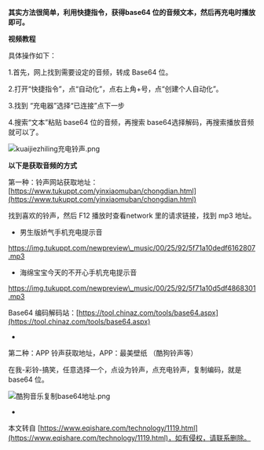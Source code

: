**其实方法很简单，利用快捷指令，获得base64 位的音频文本，然后再充电时播放即可。**

 **视频教程**

具体操作如下：

1.首先，网上找到需要设定的音频，转成 Base64 位。

2.打开“快捷指令”，点“自动化”，点右上角+号，点“创建个人自动化”。

3.找到 “充电器”选择“已连接”点下一步

4.搜索“文本”粘贴 base64 位的音频，再搜索 base64选择解码，再搜索播放音频 就可以了。

![kuaijiezhiling充电铃声.png](https://www.eqishare.com/zb_users/upload/2023/10/202310131697163972723296.png)

**以下是获取音频的方式**

第一种：铃声网站获取地址：[https://www.tukuppt.com/yinxiaomuban/chongdian.html](https://www.tukuppt.com/yinxiaomuban/chongdian.html)

找到喜欢的铃声，然后 F12 播放时查看network 里的请求链接，找到 mp3 地址。

*   男生版娇气手机充电提示音
    

https://img.tukuppt.com/newpreview\_music/00/25/92/5f71a10dedf6162807.mp3

*   海绵宝宝今天的不开心手机充电提示音
    

https://img.tukuppt.com/newpreview\_music/00/25/92/5f71a10d5df4868301.mp3

Base64 编码解码站：[https://tool.chinaz.com/tools/base64.aspx](https://tool.chinaz.com/tools/base64.aspx)

-

第二种：APP 铃声获取地址，APP：最美壁纸 （酷狗铃声等）

在我-彩铃-搞笑，任意选择一个，点设为铃声，点充电铃声，复制编码，就是 base64 位。

![酷狗音乐复制base64地址.png](https://www.eqishare.com/zb_users/upload/2023/10/202310131697164369570257.png)

-

本文转自 [https://www.eqishare.com/technology/1119.html](https://www.eqishare.com/technology/1119.html)，如有侵权，请联系删除。